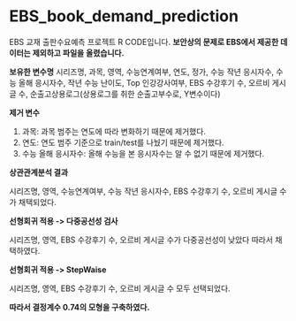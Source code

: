 # EBS_book_demand_prediction
EBS 교재 출판수요예측 프로젝트 R CODE입니다.
**보안상의 문제로 EBS에서 제공한 데이터는 제외하고 파일을 올렸습니다.**

**보유한 변수명**
시리즈명, 과목, 영역, 수능연계여부, 연도, 정가, 수능 작년 응시자수, 수능 올해 응시자수, 작년 수능 난이도, Top 인강강사여부, 
EBS 수강후기 수, 오르비 게시글 수, 순출고상용로그(상용로그를 취한 순출고부수로, Y변수이다)

**제거 변수**

1) 과목: 과목 범주는 연도에 따라 변화하기 때문에 제거했다.
2) 연도: 연도 범주 기준으로 train/test를 나눴기 때문에 제거했다.
3) 수능 올해 응시자수: 올해 수능을 본 응시자수는 알 수 없기 때문에 제거했다.

**상관관계분석 결과**

시리즈명, 영역, 수능연계여부, 수능 작년 응시자수, EBS 수강후기 수, 오르비 게시글 수가 채택되었다.

**선형회귀 적용 -> 다중공선성 검사**

시리즈명, 영역, EBS 수강후기 수, 오르비 게시글 수가 다중공선성이 낮았다 따라서 채택하였다.

**선형회귀 적용 -> StepWaise**

시리즈명, 영역, EBS 수강후기 수, 오르비 게시글 수 모두 선택되었다.

**따라서 결정계수 0.74의 모형을 구축하였다.**
